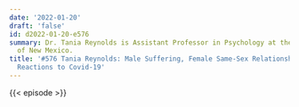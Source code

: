 ```yaml
---
date: '2022-01-20'
draft: 'false'
id: d2022-01-20-e576
summary: Dr. Tania Reynolds is Assistant Professor in Psychology at the University
  of New Mexico.
title: '#576 Tania Reynolds: Male Suffering, Female Same-Sex Relationships, and Moral
  Reactions to Covid-19'
---
```

{{< episode >}}
